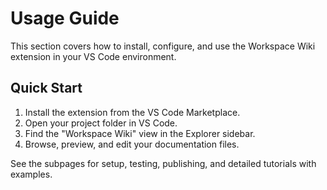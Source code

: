 # Usage Guide

This section covers how to install, configure, and use the Workspace Wiki extension in your VS Code environment.

## Quick Start

1. Install the extension from the VS Code Marketplace.
2. Open your project folder in VS Code.
3. Find the "Workspace Wiki" view in the Explorer sidebar.
4. Browse, preview, and edit your documentation files.

See the subpages for setup, testing, publishing, and detailed tutorials with examples.
